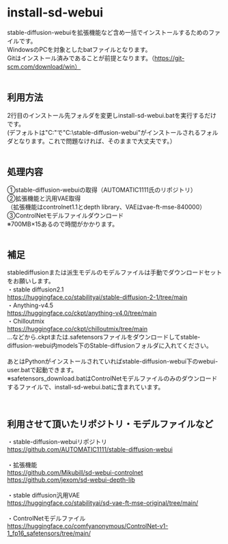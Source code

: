 # install-sd-webui
 stable-diffusion-webuiを拡張機能など含め一括でインストールするためのファイルです。<br>
WindowsのPCを対象としたbatファイルとなります。<br>
Gitはインストール済みであることが前提となります。（https://git-scm.com/download/win）
<br><br>

## 利用方法

2行目のインストール先フォルダを変更しinstall-sd-webui.batを実行するだけです。<br>
(デフォルトは"C:\"で"C:\stable-diffusion-webui"がインストールされるフォルダとなります。これで問題なければ、そのままで大丈夫です。）
<br><br>

## 処理内容
①stable-diffusion-webuiの取得（AUTOMATIC1111氏のリポジトリ）
<br>
②拡張機能と汎用VAE取得<br>
（拡張機能はcontrolnet1.1とdepth library、VAEはvae-ft-mse-840000）
<br>
③ControlNetモデルファイルダウンロード
<br>※700MB×15あるので時間がかかります。
<br><br>

## 補足
stablediffusionまたは派生モデルのモデルファイルは手動でダウンロードセットをお願いします。<br>
・stable diffusion2.1<br>
https://huggingface.co/stabilityai/stable-diffusion-2-1/tree/main
<br>
・Anything-v4.5<br>
https://huggingface.co/ckpt/anything-v4.0/tree/main
<br>
・Chilloutmix<br>
https://huggingface.co/ckpt/chilloutmix/tree/main
<br>…などから.ckptまたは.safetensorsファイルをダウンロードしてstable-diffusion-webui内models下のStable-diffusionフォルダに入れてください。
<br><br>
あとはPythonがインストールされていればstable-diffusion-webui下のwebui-user.batで起動できます。
<br>
※safetensors_download.batはControlNetモデルファイルのみのダウンロードするファイルで、install-sd-webui.batに含まれています。

<br>

## 利用させて頂いたリポジトリ・モデルファイルなど
・stable-diffusion-webuiリポジトリ<br>
https://github.com/AUTOMATIC1111/stable-diffusion-webui
<br><br>
・拡張機能<br>
https://github.com/Mikubill/sd-webui-controlnet
<br>
https://github.com/jexom/sd-webui-depth-lib
<br><br>
・stable diffusion汎用VAE<br>
https://huggingface.co/stabilityai/sd-vae-ft-mse-original/tree/main/
<br><br>
・ControlNetモデルファイル<br>
https://huggingface.co/comfyanonymous/ControlNet-v1-1_fp16_safetensors/tree/main/
